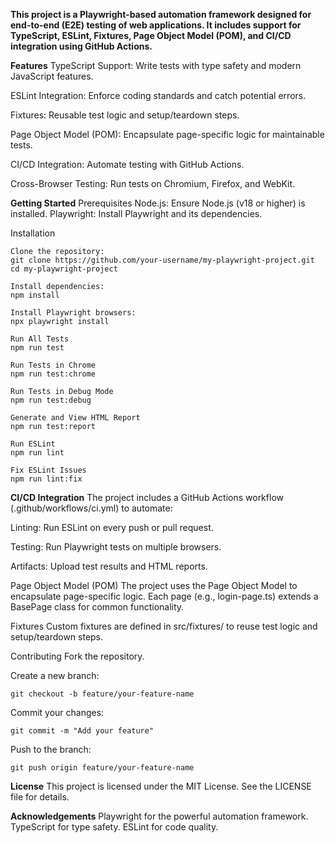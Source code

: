 **This project is a Playwright-based automation framework designed for end-to-end (E2E) testing of web applications. It includes support for TypeScript, ESLint, Fixtures, Page Object Model (POM), and CI/CD integration using GitHub Actions.**

**Features**
TypeScript Support: Write tests with type safety and modern JavaScript features.

ESLint Integration: Enforce coding standards and catch potential errors.

Fixtures: Reusable test logic and setup/teardown steps.

Page Object Model (POM): Encapsulate page-specific logic for maintainable tests.

CI/CD Integration: Automate testing with GitHub Actions.

Cross-Browser Testing: Run tests on Chromium, Firefox, and WebKit.

**Getting Started**
Prerequisites
Node.js: Ensure Node.js (v18 or higher) is installed.
Playwright: Install Playwright and its dependencies.

Installation
```
Clone the repository:
git clone https://github.com/your-username/my-playwright-project.git
cd my-playwright-project

Install dependencies:
npm install

Install Playwright browsers:
npx playwright install

Run All Tests
npm run test

Run Tests in Chrome
npm run test:chrome

Run Tests in Debug Mode
npm run test:debug

Generate and View HTML Report
npm run test:report

Run ESLint
npm run lint

Fix ESLint Issues
npm run lint:fix
```

**CI/CD Integration**
The project includes a GitHub Actions workflow (.github/workflows/ci.yml) to automate:

Linting: Run ESLint on every push or pull request.

Testing: Run Playwright tests on multiple browsers.

Artifacts: Upload test results and HTML reports.

Page Object Model (POM)
The project uses the Page Object Model to encapsulate page-specific logic. Each page (e.g., login-page.ts) extends a BasePage class for common functionality.

Fixtures
Custom fixtures are defined in src/fixtures/ to reuse test logic and setup/teardown steps.

Contributing
Fork the repository.

Create a new branch:

```
git checkout -b feature/your-feature-name
```

Commit your changes:
```
git commit -m "Add your feature"
```

Push to the branch:
```
git push origin feature/your-feature-name
```

**License**
This project is licensed under the MIT License. See the LICENSE file for details.

**Acknowledgements**
Playwright for the powerful automation framework.
TypeScript for type safety.
ESLint for code quality.
